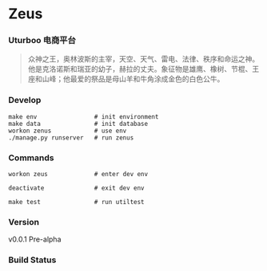 # Zeus
### Uturboo 电商平台

> 众神之王，奥林波斯的主宰，天空、天气、雷电、法律、秩序和命运之神。他是克洛诺斯和瑞亚的幼子，赫拉的丈夫。象征物是雄鹰、橡树、节棍、王座和山峰；他最爱的祭品是母山羊和牛角涂成金色的白色公牛。

### Develop
```
make env                # init environment
make data               # init database
workon zenus            # use env
./manage.py runserver   # run zenus
```

### Commands
```
workon zeus             # enter dev env

deactivate              # exit dev env

make test               # run utiltest
```

### Version
v0.0.1 Pre-alpha

### Build Status
